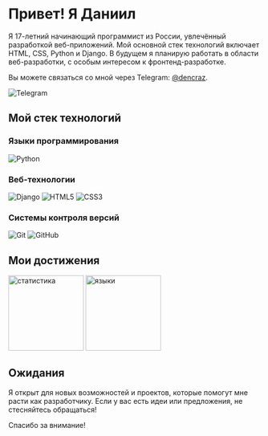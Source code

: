 # Привет! Я Даниил

Я 17-летний начинающий программист из России, увлечённый разработкой веб-приложений. Мой основной стек технологий включает HTML, CSS, Python и Django. В будущем я планирую работать в области веб-разработки, с особым интересом к фронтенд-разработке.

Вы можете связаться со мной через Telegram: [@dencraz](https://t.me/dencraz).

![Telegram](https://img.shields.io/badge/Telegram-@dencraz-27a7e7?style=for-the-badge&logo=telegram&logoColor=white)

## Мой стек технологий

### Языки программирования
![Python](https://img.shields.io/badge/python-3670A0?style=for-the-badge&logo=python&logoColor=ffdd54) 

### Веб-технологии
![Django](https://img.shields.io/badge/Django-%23142f27.svg?style=for-the-badge&logo=Django&logoColor=%23FFFFFF) 
![HTML5](https://img.shields.io/badge/HTML5-%23E34F26.svg?style=for-the-badge&logo=html5&logoColor=white) 
![CSS3](https://img.shields.io/badge/CSS3-%231572B6.svg?style=for-the-badge&logo=css3&logoColor=white)

### Системы контроля версий
![Git](https://img.shields.io/badge/Git-F05032?logo=git&logoColor=fff&style=for-the-badge) 
![GitHub](https://img.shields.io/badge/GitHub-%23121011.svg?style=for-the-badge&logo=github&logoColor=white)

## Мои достижения

<div align="left">
  <img src="https://github-readme-stats.vercel.app/api?username=dencraz&hide_title=false&hide_rank=false&show_icons=true&include_all_commits=true&count_private=true&disable_animations=false&theme=dracula&locale=ru&hide_border=false&order=1" height="150" alt="статистика"  />
  <img src="https://github-readme-stats.vercel.app/api/top-langs?username=dencraz&locale=ru&hide_title=false&layout=compact&card_width=320&langs_count=5&theme=dracula&hide_border=false&order=2" height="150" alt="языки"  />
</div>

## Ожидания

Я открыт для новых возможностей и проектов, которые помогут мне расти как разработчику. Если у вас есть идеи или предложения, не стесняйтесь обращаться!

Спасибо за внимание!
